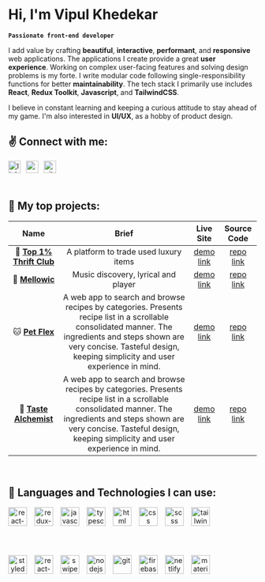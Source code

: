 # Hi, I'm Vipul Khedekar

**`Passionate front-end developer`**

I add value by crafting **beautiful**, **interactive**, **performant**, and **responsive** web applications. The applications I create provide a great **user experience**. Working on complex user-facing features and solving design problems is my forte. I write modular code following single-responsibility functions for better **maintainability**. The tech stack I primarily use includes **React**, **Redux Toolkit**, **Javascript**, and **TailwindCSS**.​​

I believe in constant learning and keeping a curious attitude to stay ahead of my game. I'm also interested in **UI/UX**, as a hobby of product design.

## ✌️ Connect with me:

<div style="display:flex">
<a id="linkedin" href="https://www.linkedin.com/vipul-khedekar" target="_blank">
<img align="left" style="padding-right:0.5rem; padding-bottom:0.5rem" src="https://firebasestorage.googleapis.com/v0/b/github-profile-v1.appspot.com/o/misc%2Flinkedin.svg?alt=media&token=688e8603-d5a1-4931-a0e1-70e88c713237" alt="linkedin" height="25" width="25" />
</a>

<address>
<a id="email" href="mailto:k3vipul@gmail.com" target="_blank">
<img align="left" style="padding-right:0.5rem; padding-bottom:0.5rem" src="https://firebasestorage.googleapis.com/v0/b/github-profile-v1.appspot.com/o/misc%2Fgmail.svg?alt=media&token=1f388d9e-ad83-43f1-ae9f-5db764eb96d6" alt="email" height="25" width="25" />
</a>
</address>

<a id="github" href="https://github.com/vipul-khedekar" target="_blank">
<img src="https://firebasestorage.googleapis.com/v0/b/github-profile-v1.appspot.com/o/misc%2Fgithub-blue.svg?alt=media&token=42a0091e-8be2-442d-8637-2f8f7b0dd7db" alt="github" height="25" width="25" />
</a>
</div>
<br />

## 💪 My top projects:

|                                             Name                                             |                                                                                                               Brief                                                                                                                |   Live Site    |                                   Source Code                                   |
| :------------------------------------------------------------------------------------------: | :--------------------------------------------------------------------------------------------------------------------------------------------------------------------------------------------------------------------------------: | :------------: | :-----------------------------------------------------------------------------: |
| 💸 [**Top 1% Thrift Club**](https://github.com/vipul-khedekar/top-1percent-exchange_buysell) |                                                                                               A platform to trade used luxury items                                                                                                | [demo link](#) |  [repo link](https://github.com/vipul-khedekar/top-1percent-exchange_buysell)   |
|     🎵 [**Mellowic**](https://github.com/vipul-khedekar/mellowic_music-player-discovery)     |                                                                                                Music discovery, lyrical and player                                                                                                 | [demo link](#) | [repo link](https://github.com/vipul-khedekar/mellowic_music-player-discovery)  |
|    🐱 [**Pet Flex**](https://github.com/vipul-khedekar/pet-flex_adoption-alerts-sharing)     | A web app to search and browse recipes by categories. Presents recipe list in a scrollable consolidated manner. The ingredients and steps shown are very concise. Tasteful design, keeping simplicity and user experience in mind. | [demo link](#) | [repo link](https://github.com/vipul-khedekar/pet-flex_adoption-alerts-sharing) |
|     🍕 [**Taste Alchemist**](https://github.com/vipul-khedekar/taste-alchemist_browser)      | A web app to search and browse recipes by categories. Presents recipe list in a scrollable consolidated manner. The ingredients and steps shown are very concise. Tasteful design, keeping simplicity and user experience in mind. | [demo link](#) |     [repo link](https://github.com/vipul-khedekar/taste-alchemist_browser)      |

<br />

## 🤘 Languages and Technologies I can use:

<div align="center" style="display:flex">
<img align="left" style="padding-right:0.75rem; padding-bottom:0.5rem" src="https://firebasestorage.googleapis.com/v0/b/github-profile-v1.appspot.com/o/tech-stack%2Freact-js.svg?alt=media&token=fae76cb2-cc5e-4a48-a475-b9365afbdacf" alt="react-js" height="38" width="38"/>

<img align="left" style="padding-right:0.75rem; padding-bottom:0.5rem" src="https://firebasestorage.googleapis.com/v0/b/github-profile-v1.appspot.com/o/tech-stack%2Fredux-toolkit.svg?alt=media&token=0cc44281-ca3d-4369-9048-fc4ea96cd10e" alt="redux-toolkit" height="38" width="38"/>

<img align="left" style="padding-right:0.75rem; padding-bottom:0.5rem" src="https://firebasestorage.googleapis.com/v0/b/github-profile-v1.appspot.com/o/tech-stack%2Fjavascript-es6.svg?alt=media&token=68448d0d-62f5-4845-8317-eded390d509d" alt="javascript" height="38" width="38"/>

<img align="left" style="padding-right:0.75rem; padding-bottom:0.5rem" src="https://firebasestorage.googleapis.com/v0/b/github-profile-v1.appspot.com/o/tech-stack%2Ftypescript.svg?alt=media&token=99fe3761-be02-4173-a16c-d32af77a473e" alt="typescript" height="38" width="38"/>

<img align="left" style="padding-right:0.75rem; padding-bottom:0.5rem" src="https://firebasestorage.googleapis.com/v0/b/github-profile-v1.appspot.com/o/tech-stack%2Fhtml-5.svg?alt=media&token=04478053-3948-4ff4-bae5-1e465a7df33f" alt="html" height="38" width="38"/>

<img align="left" style="padding-right:0.75rem; padding-bottom:0.5rem" src="https://firebasestorage.googleapis.com/v0/b/github-profile-v1.appspot.com/o/tech-stack%2Fcss-3.svg?alt=media&token=b1cbf66b-0cf4-4270-958c-32c21c246991" alt="css" height="38" width="38"/>

<img align="left" style="padding-right:0.75rem; padding-bottom:0.5rem" src="https://firebasestorage.googleapis.com/v0/b/github-profile-v1.appspot.com/o/tech-stack%2Fscss-sass.svg?alt=media&token=812c9e15-b3e3-4b90-86e3-db712f652c50" alt="scss" height="38" width="38"/>

<img align="left" style="padding-right:0.75rem; padding-bottom:0.5rem" src="https://firebasestorage.googleapis.com/v0/b/github-profile-v1.appspot.com/o/tech-stack%2Ftailwind-css.svg?alt=media&token=023ee713-7d34-4205-a309-76ed869ccdd8" alt="tailwind-css" height="38" width="38"/>
</div>
<br/><br/><br/>

<div align="center" style="display:flex">
<img align="left" style="padding-right:0.75rem; padding-bottom:0.5rem" src="https://firebasestorage.googleapis.com/v0/b/github-profile-v1.appspot.com/o/tech-stack%2Fstyled-components.svg?alt=media&token=bcdfc4c5-d641-4321-aba1-5eda0a264578" alt="styled-components" height="38" width="38"/>

<img align="left" style="padding-right:0.75rem; padding-bottom:0.5rem" src="https://firebasestorage.googleapis.com/v0/b/github-profile-v1.appspot.com/o/tech-stack%2Freact-router.svg?alt=media&token=718544df-a871-46f4-be7d-17aa79b59f15" alt="react-router" height="38" width="38"/>

<img align="left" style="padding-right:0.75rem; padding-bottom:0.5rem" src="https://firebasestorage.googleapis.com/v0/b/github-profile-v1.appspot.com/o/tech-stack%2Fswiper-js.svg?alt=media&token=597ba1f3-e53f-4326-b8b0-c17cf491d57a" alt="swiper-js" height="38" width="38"/>

<img align="left" style="padding-right:0.75rem; padding-bottom:0.5rem" src="https://firebasestorage.googleapis.com/v0/b/github-profile-v1.appspot.com/o/tech-stack%2Fnode-js.svg?alt=media&token=ad865555-ad89-4c34-9113-23cfe9845f91" alt="nodejs" height="38" width="38"/>

<img align="left" style="padding-right:0.75rem; padding-bottom:0.5rem" src="https://firebasestorage.googleapis.com/v0/b/github-profile-v1.appspot.com/o/tech-stack%2Fgit.svg?alt=media&token=5ca550e6-75a5-4c87-a222-afc1a0951a7a" alt="git" height="38" width="38"/>

<img align="left" style="padding-right:0.75rem; padding-bottom:0.5rem" src="https://firebasestorage.googleapis.com/v0/b/github-profile-v1.appspot.com/o/tech-stack%2Ffirebase.svg?alt=media&token=acffe181-f63b-410a-aeec-b6cea709cd50" alt="firebase" height="38" width="38"/>

<img align="left" style="padding-right:0.75rem; padding-bottom:0.5rem" src="https://firebasestorage.googleapis.com/v0/b/github-profile-v1.appspot.com/o/tech-stack%2Fnetlify.svg?alt=media&token=33b96e37-ed7a-4723-af2b-50928287ad57" alt="netlify" height="38" width="38"/>

<img align="left" style="padding-right:0.75rem; padding-bottom:0.5rem" src="https://firebasestorage.googleapis.com/v0/b/github-profile-v1.appspot.com/o/tech-stack%2Fmaterial-ui.svg?alt=media&token=afad584b-2247-4bcf-85ec-85ef56f9b60a" alt="material-ui" height="38" width="38"/>
</div>
